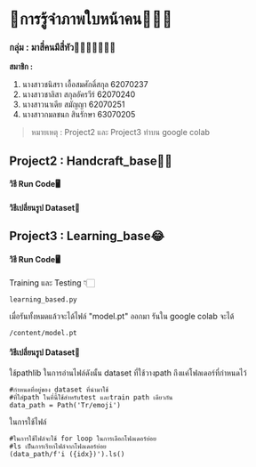 # 👀การรู้จำภาพใบหน้าคน🤷🏻‍♀️

### กลุ่ม : มาสี่คนมีสี่หัว👩👩‍🦰👱‍♀️👩‍🦳

**สมาชิก :** 
   1. นางสาวชนิสรา เอื้อสมศักดิ์สกุล 62070237
   2. นางสาวชาลิสา สกุลอัครวีร์ 62070240
   3. นางสาวนาเดีย สมัญญา 62070251
   4. นางสาวกมลชนก สินรักษา 63070205

>หมายเหตุ : Project2 และ Project3 ทำบน google colab 
## Project2 : Handcraft_base✍🏻
#### วิธี Run Code🖥

#### วิธีเปลี่ยนรูป Dataset💾

## Project3 : Learning_base😂
#### วิธี Run Code🖥
Training และ Testing 👇🏻
```
learning_based.py
```
เมื่อรันทั้งหมดแล้วจะได้ไฟล์ "model.pt" ออกมา
รันใน google colab จะได้
```
/content/model.pt
```
#### วิธีเปลี่ยนรูป Dataset💾
ใช้pathlib ในการอ่านไฟล์ดังนั้น dataset ที่ใช้วางpath ถึงแค่โฟลเดอร์ที่กำหนดไว้
```
#กำหนดที่อยู่ของ dataset ที่นำมาใช้ 
#ที่ใส่path ในที่นี้ใช้สำหรับtest และtrain path เดียวกัน
data_path = Path('Tr/emoji')
```
ในการใช้ไฟล์
```
#ในการใช้ไฟล์จะใช้ for loop ในการเลือกโฟลเดอร์ย่อย 
#ls เป็นการเรียกไฟล์จากโฟลเดอร์ย่อย
(data_path/f'i ({idx})').ls()
```
